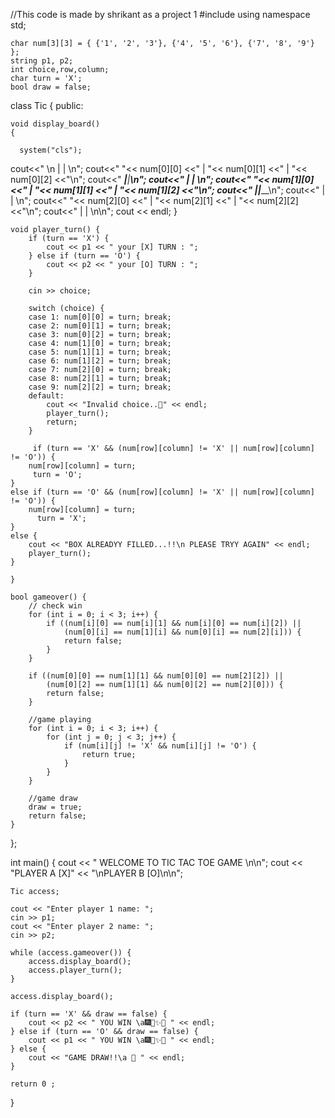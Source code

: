 //This code is made by shrikant as a project 1
#include <iostream>
using namespace std;

    char num[3][3] = { {'1', '2', '3'}, {'4', '5', '6'}, {'7', '8', '9'} };
    string p1, p2;
    int choice,row,column;
    char turn = 'X';
    bool draw = false;
  
class Tic {
public:
    

    void display_board() 
    {

      system("cls");

   cout<<"   \n             |      |     \n";
   cout<<"         "<< num[0][0]    <<"   |   "<< num[0][1]    <<"  |  "<< num[0][2]  <<"\n";
   cout<<"        _____|______|_____\n";
   cout<<"             |      |     \n";
   cout<<"         "<< num[1][0]    <<"   |   "<< num[1][1]   <<"  |  "<< num[1][2]  <<"\n";
   cout<<"        _____|______|_____\n";
   cout<<"             |      |     \n";
   cout<<"         "<< num[2][0]   <<"   |   "<< num[2][1]    <<"  |  "<< num[2][2]  <<"\n";
   cout<<"             |      |     \n\n";
   cout << endl;
    }

    void player_turn() {
        if (turn == 'X') {
            cout << p1 << " your [X] TURN : ";
        } else if (turn == 'O') {
            cout << p2 << " your [O] TURN : ";
        }

        cin >> choice;

        switch (choice) {
        case 1: num[0][0] = turn; break;
        case 2: num[0][1] = turn; break;
        case 3: num[0][2] = turn; break;
        case 4: num[1][0] = turn; break;
        case 5: num[1][1] = turn; break;
        case 6: num[1][2] = turn; break;
        case 7: num[2][0] = turn; break;
        case 8: num[2][1] = turn; break;
        case 9: num[2][2] = turn; break;
        default:
            cout << "Invalid choice..🎃" << endl;
            player_turn();
            return;
        }

         if (turn == 'X' && (num[row][column] != 'X' || num[row][column] != 'O')) {
        num[row][column] = turn;
         turn = 'O';
    }
    else if (turn == 'O' && (num[row][column] != 'X' || num[row][column] != 'O')) {
        num[row][column] = turn;
          turn = 'X';
    }
    else {
        cout << "BOX ALREADYY FILLED...!!\n PLEASE TRYY AGAIN" << endl;
        player_turn();
    }
        
    }

    bool gameover() {
        // check win
        for (int i = 0; i < 3; i++) {
            if ((num[i][0] == num[i][1] && num[i][0] == num[i][2]) || 
                (num[0][i] == num[1][i] && num[0][i] == num[2][i])) {
                return false;
            }
        }
        
        if ((num[0][0] == num[1][1] && num[0][0] == num[2][2]) || 
            (num[0][2] == num[1][1] && num[0][2] == num[2][0])) {
            return false;
        }

        //game playing
        for (int i = 0; i < 3; i++) {
            for (int j = 0; j < 3; j++) {
                if (num[i][j] != 'X' && num[i][j] != 'O') {
                    return true;
                }
            }
        }

        //game draw
        draw = true;
        return false;
    }
};

int main() {
    cout << "    WELCOME TO TIC TAC TOE GAME \n\n";
    cout << "PLAYER A [X]" << "\nPLAYER B [O]\n\n";

    Tic access;

    cout << "Enter player 1 name: ";
    cin >> p1;
    cout << "Enter player 2 name: ";
    cin >> p2;

    while (access.gameover()) {
        access.display_board();
        access.player_turn();
    }

    access.display_board();

    if (turn == 'X' && draw == false) {
        cout << p2 << " YOU WIN \a🎆🎉✨🎊 " << endl;
    } else if (turn == 'O' && draw == false) {
        cout << p1 << " YOU WIN \a🎆🎉✨🎊 " << endl;
    } else {
        cout << "GAME DRAW!!\a 🤩 " << endl;
    }

    return 0 ;
}
